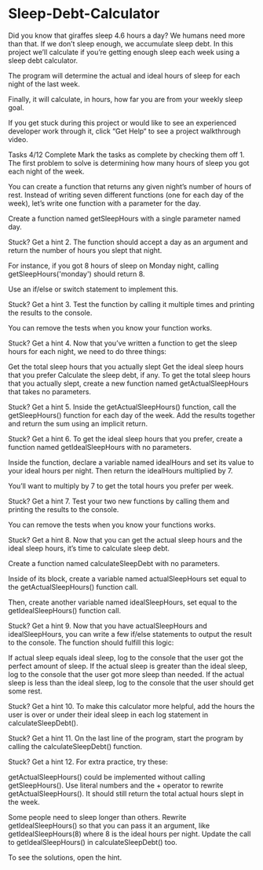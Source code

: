 # Sleep-Debt-Calculator

Did you know that giraffes sleep 4.6 hours a day? We humans need more than that. If we don’t sleep enough, we accumulate sleep debt. In this project we’ll calculate if you’re getting enough sleep each week using a sleep debt calculator.

The program will determine the actual and ideal hours of sleep for each night of the last week.

Finally, it will calculate, in hours, how far you are from your weekly sleep goal.

If you get stuck during this project or would like to see an experienced developer work through it, click “Get Help“ to see a project walkthrough video.

Tasks
4/12 Complete
Mark the tasks as complete by checking them off
1.
The first problem to solve is determining how many hours of sleep you got each night of the week.

You can create a function that returns any given night’s number of hours of rest. Instead of writing seven different functions (one for each day of the week), let’s write one function with a parameter for the day.

Create a function named getSleepHours with a single parameter named day.


Stuck? Get a hint
2.
The function should accept a day as an argument and return the number of hours you slept that night.

For instance, if you got 8 hours of sleep on Monday night, calling getSleepHours('monday') should return 8.

Use an if/else or switch statement to implement this.


Stuck? Get a hint
3.
Test the function by calling it multiple times and printing the results to the console.

You can remove the tests when you know your function works.


Stuck? Get a hint
4.
Now that you’ve written a function to get the sleep hours for each night, we need to do three things:

Get the total sleep hours that you actually slept
Get the ideal sleep hours that you prefer
Calculate the sleep debt, if any.
To get the total sleep hours that you actually slept, create a new function named getActualSleepHours that takes no parameters.


Stuck? Get a hint
5.
Inside the getActualSleepHours() function, call the getSleepHours() function for each day of the week. Add the results together and return the sum using an implicit return.


Stuck? Get a hint
6.
To get the ideal sleep hours that you prefer, create a function named getIdealSleepHours with no parameters.

Inside the function, declare a variable named idealHours and set its value to your ideal hours per night. Then return the idealHours multiplied by 7.

You’ll want to multiply by 7 to get the total hours you prefer per week.


Stuck? Get a hint
7.
Test your two new functions by calling them and printing the results to the console.

You can remove the tests when you know your functions works.


Stuck? Get a hint
8.
Now that you can get the actual sleep hours and the ideal sleep hours, it’s time to calculate sleep debt.

Create a function named calculateSleepDebt with no parameters.

Inside of its block, create a variable named actualSleepHours set equal to the getActualSleepHours() function call.

Then, create another variable named idealSleepHours, set equal to the getIdealSleepHours() function call.


Stuck? Get a hint
9.
Now that you have actualSleepHours and idealSleepHours, you can write a few if/else statements to output the result to the console. The function should fulfill this logic:

If actual sleep equals ideal sleep, log to the console that the user got the perfect amount of sleep.
If the actual sleep is greater than the ideal sleep, log to the console that the user got more sleep than needed.
If the actual sleep is less than the ideal sleep, log to the console that the user should get some rest.

Stuck? Get a hint
10.
To make this calculator more helpful, add the hours the user is over or under their ideal sleep in each log statement in calculateSleepDebt().


Stuck? Get a hint
11.
On the last line of the program, start the program by calling the calculateSleepDebt() function.


Stuck? Get a hint
12.
For extra practice, try these:

getActualSleepHours() could be implemented without calling getSleepHours(). Use literal numbers and the + operator to rewrite getActualSleepHours(). It should still return the total actual hours slept in the week.

Some people need to sleep longer than others. Rewrite getIdealSleepHours() so that you can pass it an argument, like getIdealSleepHours(8) where 8 is the ideal hours per night. Update the call to getIdealSleepHours() in calculateSleepDebt() too.

To see the solutions, open the hint.
